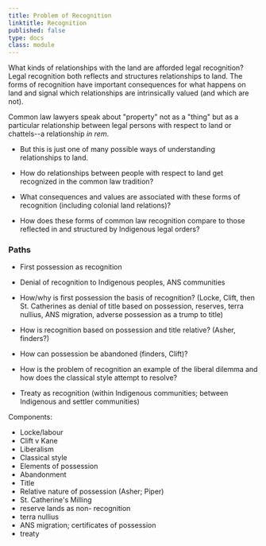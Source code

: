 ```yaml
---
title: Problem of Recognition
linktitle: Recognition
published: false
type: docs
class: module
---
```


What kinds of relationships with the land are afforded legal recognition? Legal recognition both reflects and structures relationships to land. The forms of recognition have important consequences for what happens on land and signal which relationships are intrinsically valued (and which are not). 

Common law lawyers speak about "property" not as a "thing" but as a particular relationship between legal persons with respect to land or chattels--a relationship *in rem*.<!--CONCEPT-->

- But this is just one of many possible ways of understanding relationships to land.<!--treaty as recognition-->

- How do relationships between people with respect to land get recognized in the common law tradition?<!--possession; title-->

- What consequences and values are associated with these forms of recognition (including colonial land relations)? 

- How does these forms of common law recognition compare to those reflected in and structured by Indigenous legal orders?

### Paths

- First possession as recognition 
- Denial of recognition to Indigenous peoples, ANS communities 

- How/why is first possession the basis of recognition? (Locke, Clift, then St. Catherines as denial of title based on possession, reserves, terra nullius, ANS migration, adverse possession as a trump to title)
- How is recognition based on possession and title relative? (Asher, finders?) 
- How can possession be abandoned (finders, Clift)? 
- How is the problem of recognition an example of the liberal dilemma and how does the classical style attempt to resolve?
- Treaty as recognition (within Indigenous communities; between Indigenous and settler communities)

Components:

- Locke/labour
- Clift v Kane
- Liberalism
- Classical style
- Elements of possession
- Abandonment
- Title 
- Relative nature of possession (Asher; Piper)
- St. Catherine's Milling 
- reserve lands as non- recognition 
- terra nullius
- ANS migration; certificates of possession 
- treaty
